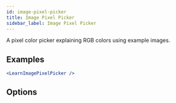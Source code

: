 ```yaml
---
id: image-pixel-picker
title: Image Pixel Picker
sidebar_label: Image Pixel Picker
---
```


A pixel color picker explaining RGB colors using example images.

## Examples

```jsx live
<LearnImagePixelPicker />
```

## Options

